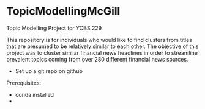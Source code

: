 # TopicModellingMcGill
Topic Modelling Project for YCBS 229

This repository is for individuals who would like to find clusters from titles that are presumed to be relatively similar to each other. The objective of this project was to cluster similar financial news headlines in order to streamline prevalent topics coming from over 280 different financial news sources. 

  * Set up a git repo on github

Prerequisites:

* conda installed
* 
